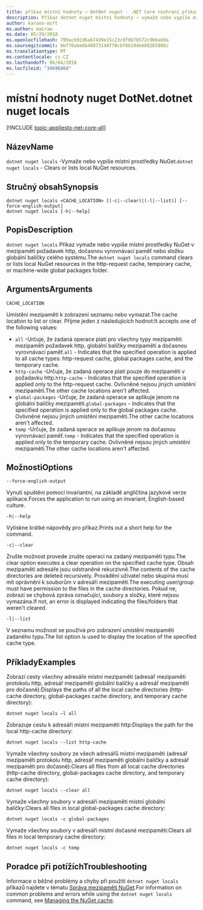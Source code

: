 ```yaml
---
title: příkaz místní hodnoty – DotNet nuget - .NET Core rozhraní příkazového řádku
description: Příkaz dotnet nuget místní hodnoty – vymaže nebo vypíše místní prostředky NuGet například mezipaměti požadavek http, dočasnou vyrovnávací paměť nebo složku globální balíčky celého systému.
author: karann-msft
ms.author: mairaw
ms.date: 05/29/2018
ms.openlocfilehash: 799acb92d6ab7439e15c23c9f0b7b572c966adda
ms.sourcegitcommit: bbf70abe6b46073148f78cbf0619de6092b5800c
ms.translationtype: MT
ms.contentlocale: cs-CZ
ms.lasthandoff: 06/04/2018
ms.locfileid: "34696868"
---
```

# <a name="dotnet-nuget-locals"></a><span data-ttu-id="66d5d-103">místní hodnoty nuget DotNet.</span><span class="sxs-lookup"><span data-stu-id="66d5d-103">dotnet nuget locals</span></span>

[!INCLUDE [topic-appliesto-net-core-all](../../../includes/topic-appliesto-net-core-all.md)]

## <a name="name"></a><span data-ttu-id="66d5d-104">Název</span><span class="sxs-lookup"><span data-stu-id="66d5d-104">Name</span></span>

<span data-ttu-id="66d5d-105">`dotnet nuget locals` -Vymaže nebo vypíše místní prostředky NuGet.</span><span class="sxs-lookup"><span data-stu-id="66d5d-105">`dotnet nuget locals` - Clears or lists local NuGet resources.</span></span>

## <a name="synopsis"></a><span data-ttu-id="66d5d-106">Stručný obsah</span><span class="sxs-lookup"><span data-stu-id="66d5d-106">Synopsis</span></span>

```
dotnet nuget locals <CACHE_LOCATION> [(-c|--clear)|(-l|--list)] [--force-english-output]
dotnet nuget locals [-h|--help]
```

## <a name="description"></a><span data-ttu-id="66d5d-107">Popis</span><span class="sxs-lookup"><span data-stu-id="66d5d-107">Description</span></span>

<span data-ttu-id="66d5d-108">`dotnet nuget locals` Příkaz vymaže nebo vypíše místní prostředky NuGet v mezipaměti požadavek http, dočasnou vyrovnávací paměť nebo složku globální balíčky celého systému.</span><span class="sxs-lookup"><span data-stu-id="66d5d-108">The `dotnet nuget locals` command clears or lists local NuGet resources in the http-request cache, temporary cache, or machine-wide global packages folder.</span></span>

## <a name="arguments"></a><span data-ttu-id="66d5d-109">Arguments</span><span class="sxs-lookup"><span data-stu-id="66d5d-109">Arguments</span></span>

`CACHE_LOCATION`

<span data-ttu-id="66d5d-110">Umístění mezipaměti k zobrazení seznamu nebo vymazat.</span><span class="sxs-lookup"><span data-stu-id="66d5d-110">The cache location to list or clear.</span></span> <span data-ttu-id="66d5d-111">Přijme jeden z následujících hodnot:</span><span class="sxs-lookup"><span data-stu-id="66d5d-111">It accepts one of the following values:</span></span>

* <span data-ttu-id="66d5d-112">`all` -Určuje, že zadaná operace platí pro všechny typy mezipaměti: mezipaměti požadavek http, globální balíčky mezipaměti a dočasnou vyrovnávací paměť.</span><span class="sxs-lookup"><span data-stu-id="66d5d-112">`all` - Indicates that the specified operation is applied to all cache types: http-request cache, global packages cache, and the temporary cache.</span></span>
* <span data-ttu-id="66d5d-113">`http-cache` -Určuje, že zadaná operace platí pouze do mezipaměti v požadavku http.</span><span class="sxs-lookup"><span data-stu-id="66d5d-113">`http-cache` - Indicates that the specified operation is applied only to the http-request cache.</span></span> <span data-ttu-id="66d5d-114">Ovlivněné nejsou jiných umístění mezipaměti.</span><span class="sxs-lookup"><span data-stu-id="66d5d-114">The other cache locations aren't affected.</span></span>
* <span data-ttu-id="66d5d-115">`global-packages` -Určuje, že zadaná operace se aplikuje jenom na globální balíčky mezipaměti.</span><span class="sxs-lookup"><span data-stu-id="66d5d-115">`global-packages` - Indicates that the specified operation is applied only to the global packages cache.</span></span> <span data-ttu-id="66d5d-116">Ovlivněné nejsou jiných umístění mezipaměti.</span><span class="sxs-lookup"><span data-stu-id="66d5d-116">The other cache locations aren't affected.</span></span>
* <span data-ttu-id="66d5d-117">`temp` -Určuje, že zadaná operace se aplikuje jenom na dočasnou vyrovnávací paměť.</span><span class="sxs-lookup"><span data-stu-id="66d5d-117">`temp` - Indicates that the specified operation is applied only to the temporary cache.</span></span> <span data-ttu-id="66d5d-118">Ovlivněné nejsou jiných umístění mezipaměti.</span><span class="sxs-lookup"><span data-stu-id="66d5d-118">The other cache locations aren't affected.</span></span>

## <a name="options"></a><span data-ttu-id="66d5d-119">Možnosti</span><span class="sxs-lookup"><span data-stu-id="66d5d-119">Options</span></span>

`--force-english-output`

<span data-ttu-id="66d5d-120">Vynutí spuštění pomocí invariantní, na základě angličtina jazykové verze aplikace.</span><span class="sxs-lookup"><span data-stu-id="66d5d-120">Forces the application to run using an invariant, English-based culture.</span></span>

`-h|--help`

<span data-ttu-id="66d5d-121">Vytiskne krátké nápovědy pro příkaz.</span><span class="sxs-lookup"><span data-stu-id="66d5d-121">Prints out a short help for the command.</span></span>

`-c|--clear`

<span data-ttu-id="66d5d-122">Zrušte možnost provede zrušte operaci na zadaný mezipaměti typu.</span><span class="sxs-lookup"><span data-stu-id="66d5d-122">The clear option executes a clear operation on the specified cache type.</span></span> <span data-ttu-id="66d5d-123">Obsah mezipaměti adresáře jsou odstraněné rekurzivně.</span><span class="sxs-lookup"><span data-stu-id="66d5d-123">The contents of the cache directories are deleted recursively.</span></span> <span data-ttu-id="66d5d-124">Provádění uživatel nebo skupina musí mít oprávnění k souborům v adresáři mezipaměti.</span><span class="sxs-lookup"><span data-stu-id="66d5d-124">The executing user/group must have permission to the files in the cache directories.</span></span> <span data-ttu-id="66d5d-125">Pokud ne, zobrazí se chybová zpráva označující, soubory a složky, které nejsou vymazána.</span><span class="sxs-lookup"><span data-stu-id="66d5d-125">If not, an error is displayed indicating the files/folders that weren't cleared.</span></span>

`-l|--list`

<span data-ttu-id="66d5d-126">V seznamu možnost se používá pro zobrazení umístění mezipaměti zadaného typu.</span><span class="sxs-lookup"><span data-stu-id="66d5d-126">The list option is used to display the location of the specified cache type.</span></span>

## <a name="examples"></a><span data-ttu-id="66d5d-127">Příklady</span><span class="sxs-lookup"><span data-stu-id="66d5d-127">Examples</span></span>

<span data-ttu-id="66d5d-128">Zobrazí cesty všechny adresáře místní mezipaměti (adresář mezipaměti protokolu http, adresář mezipaměti globální balíčky a adresář mezipaměti pro dočasné):</span><span class="sxs-lookup"><span data-stu-id="66d5d-128">Displays the paths of all the local cache directories (http-cache directory, global-packages cache directory, and temporary cache directory):</span></span>

`dotnet nuget locals –l all`

<span data-ttu-id="66d5d-129">Zobrazuje cestu k adresáři místní mezipaměti http:</span><span class="sxs-lookup"><span data-stu-id="66d5d-129">Displays the path for the local http-cache directory:</span></span>

`dotnet nuget locals --list http-cache`

<span data-ttu-id="66d5d-130">Vymaže všechny soubory ze všech adresářů místní mezipaměti (adresář mezipaměti protokolu http, adresář mezipaměti globální balíčky a adresář mezipaměti pro dočasné):</span><span class="sxs-lookup"><span data-stu-id="66d5d-130">Clears all files from all local cache directories (http-cache directory, global-packages cache directory, and temporary cache directory):</span></span>

`dotnet nuget locals --clear all`

<span data-ttu-id="66d5d-131">Vymaže všechny soubory v adresáři mezipaměti místní globální balíčky:</span><span class="sxs-lookup"><span data-stu-id="66d5d-131">Clears all files in local global-packages cache directory:</span></span>

`dotnet nuget locals -c global-packages`

<span data-ttu-id="66d5d-132">Vymaže všechny soubory v adresáři místní dočasné mezipaměti:</span><span class="sxs-lookup"><span data-stu-id="66d5d-132">Clears all files in local temporary cache directory:</span></span>

`dotnet nuget locals -c temp`

## <a name="troubleshooting"></a><span data-ttu-id="66d5d-133">Poradce při potížích</span><span class="sxs-lookup"><span data-stu-id="66d5d-133">Troubleshooting</span></span>

<span data-ttu-id="66d5d-134">Informace o běžné problémy a chyby při použití `dotnet nuget locals` příkazů najdete v tématu [Správa mezipaměti NuGet](/nuget/consume-packages/managing-the-nuget-cache).</span><span class="sxs-lookup"><span data-stu-id="66d5d-134">For information on common problems and errors while using the `dotnet nuget locals` command, see [Managing the NuGet cache](/nuget/consume-packages/managing-the-nuget-cache).</span></span>